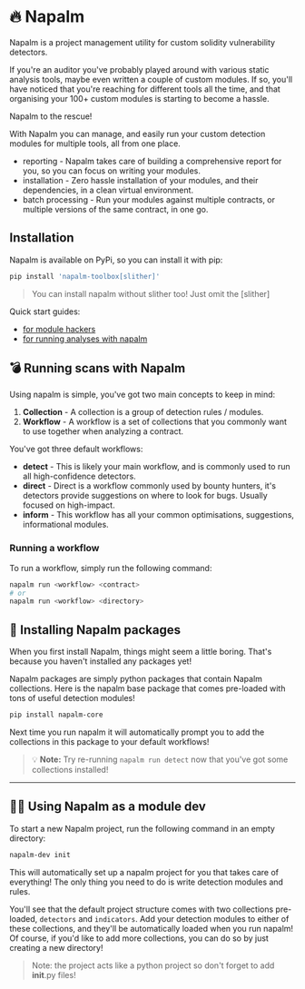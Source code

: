 # 🔥 Napalm

Napalm is a project management utility for custom solidity vulnerability detectors. 

If you're an auditor you've probably played around with various static analysis tools, maybe even written a couple of 
custom modules. If so, you'll have noticed that you're reaching for different tools all the time, and that
organising your 100+ custom modules is starting to become a hassle.

Napalm to the rescue!

With Napalm you can manage, and easily run your custom detection modules for multiple tools, all from one place.

- reporting - Napalm takes care of building a comprehensive report for you, so you can focus on writing your modules.
- installation - Zero hassle installation of your modules, and their dependencies, in a clean virtual environment.
- batch processing - Run your modules against multiple contracts, or multiple versions of the same contract, in one go.

## Installation

Napalm is available on PyPi, so you can install it with pip:

```bash
pip install 'napalm-toolbox[slither]'
```

> You can install napalm without slither too! Just omit the [slither]

Quick start guides:
 - [for module hackers](docs/module-hacker.md)
 - [for running analyses with napalm](docs/running-with-napalm.md)

## 💣 Running scans with Napalm
Using napalm is simple, you've got two main concepts to keep in mind:
1. **Collection** - A collection is a group of detection rules / modules.
2. **Workflow** - A workflow is a set of collections that you commonly want to use together when analyzing a contract.

You've got three default workflows:
- **detect** - This is likely your main workflow, and is commonly used to run all high-confidence detectors.
- **direct** - Direct is a workflow commonly used by bounty hunters, it's detectors provide suggestions on where to look for bugs. Usually focused on high-impact.
- **inform** - This workflow has all your common optimisations, suggestions, informational modules.

### Running a workflow
To run a workflow, simply run the following command:

```bash
napalm run <workflow> <contract>
# or
napalm run <workflow> <directory>
```

## 💼 Installing Napalm packages
When you first install Napalm, things might seem a little boring. That's because you haven't installed any packages yet!

Napalm packages are simply python packages that contain Napalm collections. Here is the napalm base package that comes
pre-loaded with tons of useful detection modules!
```bash
pip install napalm-core
```

Next time you run napalm it will automatically prompt you to add the collections in this package to your default workflows!

> 💡 **Note:** Try re-running `napalm run detect` now that you've got some collections installed!

---

## 🧑‍💻 Using Napalm as a module dev

To start a new Napalm project, run the following command in an empty directory:

```bash
napalm-dev init
```

This will automatically set up a napalm project for you that takes care of everything! The only thing you need to do is 
write detection modules and rules.

You'll see that the default project structure comes with two collections pre-loaded, `detectors` and `indicators`. Add
your detection modules to either of these collections, and they'll be automatically loaded when you run napalm! Of course,
if you'd like to add more collections, you can do so by just creating a new directory!

> Note: the project acts like a python project so don't forget to add __init__.py files!

